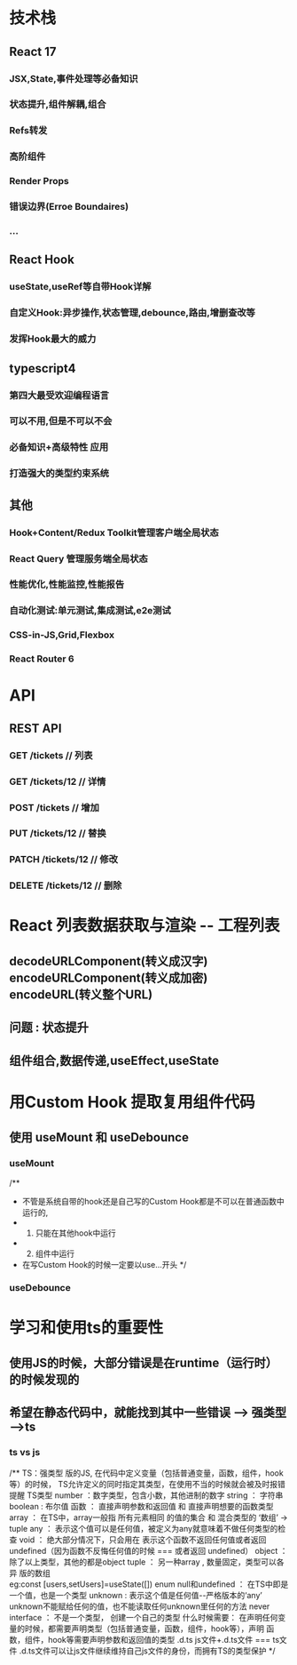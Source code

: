 # 技术栈
## React 17
### JSX,State,事件处理等必备知识
### 状态提升,组件解耦,组合
### Refs转发
### 高阶组件
### Render Props
### 错误边界(Erroe Boundaires)
### ...

## React Hook
### useState,useRef等自带Hook详解
### 自定义Hook:异步操作,状态管理,debounce,路由,增删查改等
### 发挥Hook最大的威力

## typescript4
### 第四大最受欢迎编程语言
### 可以不用,但是不可以不会
### 必备知识+高级特性 应用
### 打造强大的类型约束系统

## 其他
### Hook+Content/Redux Toolkit管理客户端全局状态
### React Query 管理服务端全局状态
### 性能优化,性能监控,性能报告
### 自动化测试:单元测试,集成测试,e2e测试 
### CSS-in-JS,Grid,Flexbox
### React Router 6


# API
## REST API
### GET /tickets // 列表
### GET /tickets/12  // 详情
### POST /tickets  // 增加
### PUT /tickets/12  // 替换 
### PATCH /tickets/12 // 修改 
### DELETE /tickets/12 // 删除 

# React 列表数据获取与渲染 -- 工程列表
## decodeURLComponent(转义成汉字) encodeURLComponent(转义成加密)  encodeURL(转义整个URL)
## 问题 : 状态提升
## 组件组合,数据传递,useEffect,useState 

# 用Custom Hook 提取复用组件代码
## 使用 useMount 和 useDebounce
### useMount
/**
 * 不管是系统自带的hook还是自己写的Custom Hook都是不可以在普通函数中运行的,
 * 1. 只能在其他hook中运行
 * 2. 组件中运行
 * 在写Custom Hook的时候一定要以use...开头
 */
### useDebounce

# 学习和使用ts的重要性
## 使用JS的时候，大部分错误是在runtime（运行时）的时候发现的
## 希望在静态代码中，就能找到其中一些错误   -->  强类型  -->ts
### ts   vs   js
/**
  TS：强类型 版的JS,
  在代码中定义变量（包括普通变量，函数，组件，hook等）的时候，
  TS允许定义的同时指定其类型，在使用不当的时候就会被及时报错提醒
  TS类型
    number ：数字类型，包含小数，其他进制的数字
    string ： 字符串
    boolean : 布尔值
    函数 ： 直接声明参数和返回值  和  直接声明想要的函数类型
    array ： 在TS中，array一般指 所有元素相同 的值的集合 和 混合类型的 ‘数组’ -> tuple
    any ： 表示这个值可以是任何值，被定义为any就意味着不做任何类型的检查
    void ： 绝大部分情况下，只会用在 表示这个函数不返回任何值或者返回undefined（因为函数不反悔任何值的时候 === 或者返回 undefined）
    object ： 除了以上类型，其他的都是object
    tuple ： 另一种array , 数量固定，类型可以各异 版的数组   
            eg:const [users,setUsers]=useState([])
    enum 
    null和undefined ： 在TS中即是一个值，也是一个类型
    unknown : 表示这个值是任何值--严格版本的‘any’   unknown不能赋给任何的值，也不能读取任何unknown里任何的方法
    never 
    interface ： 不是一个类型， 创建一个自己的类型
  什么时候需要：
    在声明任何变量的时候，都需要声明类型（包括普通变量，函数，组件，hook等），声明 函数，组件，hook等需要声明参数和返回值的类型
  .d.ts
    js文件+.d.ts文件  === ts文件
    .d.ts文件可以让js文件继续维持自己js文件的身份，而拥有TS的类型保护
*/